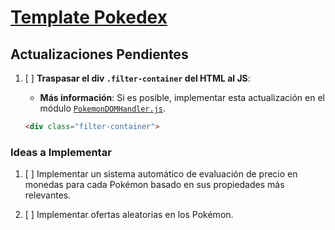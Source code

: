 # [Template Pokedex](templates/pokedex)

## Actualizaciones Pendientes

1. [ ] **Traspasar el **div** `.filter-container` del HTML al JS**:

   - **Más información**: Si es posible, implementar esta actualización en el módulo [`PokemonDOMHandler.js`](templates/pokedex/js/models/PokemonDataHandler.js).

   ```HTML
   <div class="filter-container">
   ```

### Ideas a Implementar

1. [ ] Implementar un sistema automático de evaluación de precio en monedas para cada Pokémon basado en sus propiedades más relevantes.

2. [ ] Implementar ofertas aleatorias en los Pokémon.
